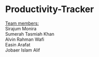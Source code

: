 # Productivity-Tracker

<ins>Team members:</ins><br>
Sirajum Monira<br>
Sumerah Tasmiah Khan<br>
Alvin Rahman Wafi<br>
Easin Arafat<br>
Jobaer Islam Alif<br>
